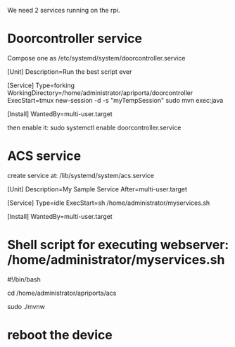 We need 2 services running on the rpi. 

# Doorcontroller service

Compose one as /etc/systemd/system/doorcontroller.service

[Unit]
Description=Run the best script ever

[Service]
Type=forking
WorkingDirectory=/home/administrator/apriporta/doorcontroller
ExecStart=tmux new-session -d -s "myTempSession" sudo mvn exec:java

[Install]
WantedBy=multi-user.target

then enable it: sudo systemctl enable doorcontroller.service

# ACS service
create service at: /lib/systemd/system/acs.service

[Unit]
 Description=My Sample Service
 After=multi-user.target

 [Service]
 Type=idle
 ExecStart=sh /home/administrator/myservices.sh

 [Install]
 WantedBy=multi-user.target

# Shell script for executing webserver: /home/administrator/myservices.sh      

#!/bin/bash

cd /home/administrator/apriporta/acs

sudo ./mvnw

# reboot the device

